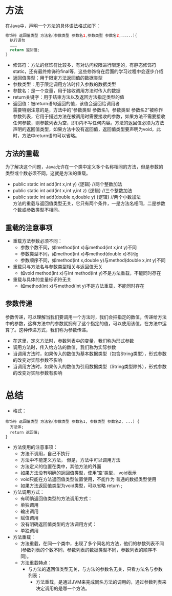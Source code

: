 # 方法
  在Java中，声明一个方法的具体语法格式如下：  
  ```java
  修饰符 返回值类型 方法名(参数类型 参数名1,参数类型 参数名2,．．．．．．){ 
    执行语句
    ……… 
    return 返回值;
  }
  ```  
  * 修饰符：方法的修饰符比较多，有对访问权限进行限定的，有静态修饰符static，还有最终修饰符final等，这些修饰符在后面的学习过程中会逐步介绍
  * 返回值类型：用于限定方法返回值的数据类型
  * 参数类型：用于限定调用方法时传入参数的数据类型
  * 参数名：是一个变量，用于接收调用方法时传入的数据
  * return关键字：用于结束方法以及返回方法指定类型的值
  * 返回值：被return语句返回的值，该值会返回给调用者  
  需要特别注意的是，方法中的“参数类型 参数名1，参数类型 参数名2”被称作参数列表，它用于描述方法在被调用时需要接收的参数，如果方法不需要接收任何参数，则参数列表为空，即()内不写任何内容。方法的返回值必须为方法声明的返回值类型，如果方法中没有返回值，返回值类型要声明为void，此时，方法中return语句可以省略。  
## 方法的重载
  为了解决这个问题，Java允许在一个类中定义多个名称相同的方法，但是参数的类型或个数必须不同，这就是方法的重载。  
  * public static int add(int x,int y) {逻辑} //两个整数加法
  * public static int add(int x,int y,int z) {逻辑} //三个整数加法
  * public static int add(double x,double y) {逻辑} //两个小数加法  
  方法的重载与返回值类型无关，它只有两个条件，一是方法名相同，二是参数个数或参数类型不相同。  
## 重载的注意事项
  * 重载方法参数必须不同：
    + 参数个数不同，如method(int x)与method(int x,int y)不同
    + 参数类型不同，如method(int x)与method(double x)不同g
    + 参数顺序不同，如method(int x,double y)与method(double x,int y)不同
  * 重载只与方法名与参数类型相关与返回值无关
    + 如void method(int x)与int method(int y)不是方法重载，不能同时存在
  * 重载与具体的变量标识符无关
    + 如method(int x)与method(int y)不是方法重载，不能同时存在
## 参数传递
  参数传递，可以理解当我们要调用一个方法时，我们会把指定的数值，传递给方法中的参数，这样方法中的参数就拥有了这个指定的值，可以使用该值，在方法中运算了。这种传递方式，我们称为参数传递。  
  * 在这里，定义方法时，参数列表中的变量，我们称为形式参数
  * 调用方法时，传入给方法的数值，我们称为实际参数  
  * 当调用方法时，如果传入的数值为基本数据类型（包含String类型），形式参数的改变对实际参数不影响
  * 当调用方法时，如果传入的数值为引用数据类型（String类型除外），形式参数的改变对实际参数有影响
# 总结
  * 格式：
  ```
  修饰符 返回值类型 方法名(参数类型 参数名1, 参数类型 参数名2, ...) {
    方法体;
    return 返回值;
  }
  ```  
  * 方法使用的注意事项：
    + 方法不调用，自己不执行
    + 方法中不能定义方法， 但是，方法中可以调用方法
    + 方法定义的位置在类中，其他方法的外面
    + 如果方法没有明确的返回值类型，使用'空'类型， void表示
    + void只能在方法返回值类型位置使用，不能作为 普通的数据类型使用
    + 如果方法返回值类型为void类型，可以省略 return ;
  * 方法调用方式：
	  + 有明确返回值类型的方法调用方式：
      - 单独调用
      - 输出调用
      - 赋值调用
	  + 没有明确返回值类型的方法调用方式：
      - 单独调用
  * 方法重载：
    + 方法重载，在同一个类中，出现了多个同名的方法，他们的参数列表不同 (参数列表的个数不同，参数列表的数据类型不同，参数列表的顺序不同)。
    + 方法重载特点：
      - 与方法的返回值类型无关，与方法的参数名无关，只看方法名与参数列表；
	    - 方法重载，是通过JVM来完成同名方法的调用的，通过参数列表来决定调用的是哪一个方法。
